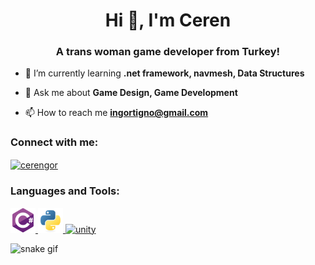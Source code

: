 <h1 align="center">Hi 👋, I'm Ceren</h1>
<h3 align="center">A trans woman game developer from Turkey!</h3>

- 🌱 I’m currently learning **.net framework, navmesh, Data Structures**

- 💬 Ask me about **Game Design, Game Development**

- 📫 How to reach me **ingortigno@gmail.com**

<h3 align="left">Connect with me:</h3>
<p align="left">
<a href="https://linkedin.com/in/cerengor" target="blank"><img align="center" src="https://raw.githubusercontent.com/rahuldkjain/github-profile-readme-generator/master/src/images/icons/Social/linked-in-alt.svg" alt="cerengor" height="30" width="40" /></a>
</p>

<h3 align="left">Languages and Tools:</h3>
<p align="left"> <a href="https://www.w3schools.com/cs/" target="_blank" rel="noreferrer"> <img src="https://raw.githubusercontent.com/devicons/devicon/master/icons/csharp/csharp-original.svg" alt="csharp" width="40" height="40"/> </a> <a href="https://www.python.org" target="_blank" rel="noreferrer"> <img src="https://raw.githubusercontent.com/devicons/devicon/master/icons/python/python-original.svg" alt="python" width="40" height="40"/> </a> <a href="https://unity.com/" target="_blank" rel="noreferrer"> <img src="https://www.vectorlogo.zone/logos/unity3d/unity3d-icon.svg" alt="unity" width="40" height="40"/> </a> </p>

![snake gif](https://github.com/cerogamedev/cerogamedev/blob/output/github-contribution-grid-snake.gif)
